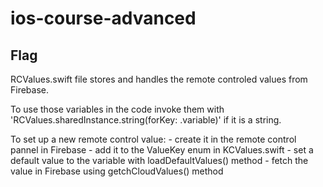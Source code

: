 # ios-course-advanced

## Flag


RCValues.swift file stores and handles the remote controled values from Firebase.

To use those variables in the code invoke them with 'RCValues.sharedInstance.string(forKey: .variable)' if it is a string.

To set up a new remote control value:
	- create it in the remote control pannel in Firebase
	- add it to the ValueKey enum in KCValues.swift
	- set a default value to the variable with loadDefaultValues() method
	- fetch the value in Firebase using getchCloudValues() method
